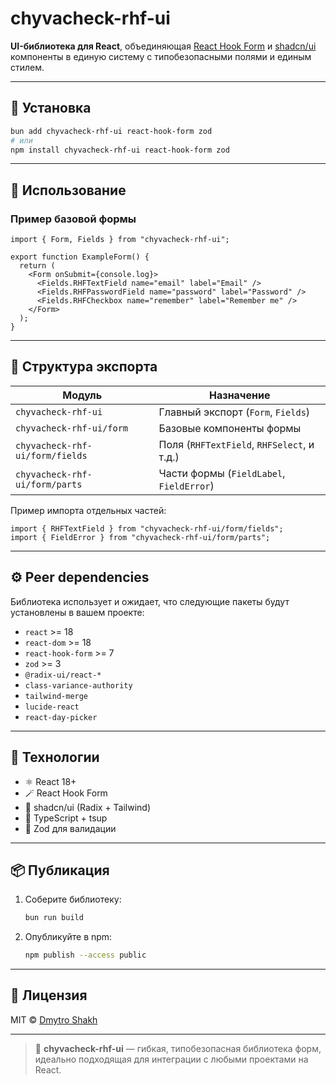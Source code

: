 # chyvacheck-rhf-ui

**UI-библиотека для React**, объединяющая [React Hook Form](https://react-hook-form.com/) и [shadcn/ui](https://ui.shadcn.com/) компоненты в единую систему с типобезопасными полями и единым стилем.

---

## 🚀 Установка

```bash
bun add chyvacheck-rhf-ui react-hook-form zod
# или
npm install chyvacheck-rhf-ui react-hook-form zod
```

---

## 🧩 Использование

### Пример базовой формы

```tsx
import { Form, Fields } from "chyvacheck-rhf-ui";

export function ExampleForm() {
  return (
    <Form onSubmit={console.log}>
      <Fields.RHFTextField name="email" label="Email" />
      <Fields.RHFPasswordField name="password" label="Password" />
      <Fields.RHFCheckbox name="remember" label="Remember me" />
    </Form>
  );
}
```

---

## 📁 Структура экспорта

| Модуль                          | Назначение                                 |
| ------------------------------- | ------------------------------------------ |
| `chyvacheck-rhf-ui`             | Главный экспорт (`Form`, `Fields`)         |
| `chyvacheck-rhf-ui/form`        | Базовые компоненты формы                   |
| `chyvacheck-rhf-ui/form/fields` | Поля (`RHFTextField`, `RHFSelect`, и т.д.) |
| `chyvacheck-rhf-ui/form/parts`  | Части формы (`FieldLabel`, `FieldError`)   |

Пример импорта отдельных частей:

```tsx
import { RHFTextField } from "chyvacheck-rhf-ui/form/fields";
import { FieldError } from "chyvacheck-rhf-ui/form/parts";
```

---

## ⚙️ Peer dependencies

Библиотека использует и ожидает, что следующие пакеты будут установлены в вашем проекте:

- `react` >= 18
- `react-dom` >= 18
- `react-hook-form` >= 7
- `zod` >= 3
- `@radix-ui/react-*`
- `class-variance-authority`
- `tailwind-merge`
- `lucide-react`
- `react-day-picker`

---

## 🧱 Технологии

- ⚛️ React 18+
- 🪄 React Hook Form
- 💅 shadcn/ui (Radix + Tailwind)
- 🧩 TypeScript + tsup
- 🧠 Zod для валидации

---

## 📦 Публикация

1. Соберите библиотеку:
   ```bash
   bun run build
   ```
2. Опубликуйте в npm:
   ```bash
   npm publish --access public
   ```

---

## 🪪 Лицензия

MIT © [Dmytro Shakh](https://github.com/chyvacheck)

---

> 🌟 **chyvacheck-rhf-ui** — гибкая, типобезопасная библиотека форм, идеально подходящая для интеграции с любыми проектами на React.
